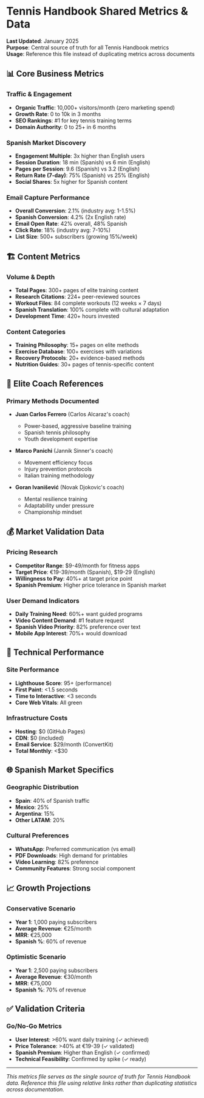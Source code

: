 # Tennis Handbook Shared Metrics & Data

**Last Updated**: January 2025  
**Purpose**: Central source of truth for all Tennis Handbook metrics  
**Usage**: Reference this file instead of duplicating metrics across documents

## 📊 Core Business Metrics

### Traffic & Engagement

- **Organic Traffic**: 10,000+ visitors/month (zero marketing spend)
- **Growth Rate**: 0 to 10k in 3 months
- **SEO Rankings**: #1 for key tennis training terms
- **Domain Authority**: 0 to 25+ in 6 months

### Spanish Market Discovery

- **Engagement Multiple**: 3x higher than English users
- **Session Duration**: 18 min (Spanish) vs 6 min (English)
- **Pages per Session**: 9.6 (Spanish) vs 3.2 (English)
- **Return Rate (7-day)**: 75% (Spanish) vs 25% (English)
- **Social Shares**: 5x higher for Spanish content

### Email Capture Performance

- **Overall Conversion**: 2.1% (industry avg: 1-1.5%)
- **Spanish Conversion**: 4.2% (2x English rate)
- **Email Open Rate**: 42% overall, 48% Spanish
- **Click Rate**: 18% (industry avg: 7-10%)
- **List Size**: 500+ subscribers (growing 15%/week)

## 🏗️ Content Metrics

### Volume & Depth

- **Total Pages**: 300+ pages of elite training content
- **Research Citations**: 224+ peer-reviewed sources
- **Workout Files**: 84 complete workouts (12 weeks × 7 days)
- **Spanish Translation**: 100% complete with cultural adaptation
- **Development Time**: 420+ hours invested

### Content Categories

- **Training Philosophy**: 15+ pages on elite methods
- **Exercise Database**: 100+ exercises with variations
- **Recovery Protocols**: 20+ evidence-based methods
- **Nutrition Guides**: 30+ pages of tennis-specific content

## 👥 Elite Coach References

### Primary Methods Documented

- **Juan Carlos Ferrero** (Carlos Alcaraz's coach)

  - Power-based, aggressive baseline training
  - Spanish tennis philosophy
  - Youth development expertise

- **Marco Panichi** (Jannik Sinner's coach)

  - Movement efficiency focus
  - Injury prevention protocols
  - Italian training methodology

- **Goran Ivanišević** (Novak Djokovic's coach)
  - Mental resilience training
  - Adaptability under pressure
  - Championship mindset

## 💰 Market Validation Data

### Pricing Research

- **Competitor Range**: $9-49/month for fitness apps
- **Target Price**: €19-39/month (Spanish), $19-29 (English)
- **Willingness to Pay**: 40%+ at target price point
- **Spanish Premium**: Higher price tolerance in Spanish market

### User Demand Indicators

- **Daily Training Need**: 60%+ want guided programs
- **Video Content Demand**: #1 feature request
- **Spanish Video Priority**: 82% preference over text
- **Mobile App Interest**: 70%+ would download

## 🔧 Technical Performance

### Site Performance

- **Lighthouse Score**: 95+ (performance)
- **First Paint**: <1.5 seconds
- **Time to Interactive**: <3 seconds
- **Core Web Vitals**: All green

### Infrastructure Costs

- **Hosting**: $0 (GitHub Pages)
- **CDN**: $0 (included)
- **Email Service**: $29/month (ConvertKit)
- **Total Monthly**: <$30

## 🌐 Spanish Market Specifics

### Geographic Distribution

- **Spain**: 40% of Spanish traffic
- **Mexico**: 25%
- **Argentina**: 15%
- **Other LATAM**: 20%

### Cultural Preferences

- **WhatsApp**: Preferred communication (vs email)
- **PDF Downloads**: High demand for printables
- **Video Learning**: 82% preference
- **Community Features**: Strong social component

## 📈 Growth Projections

### Conservative Scenario

- **Year 1**: 1,000 paying subscribers
- **Average Revenue**: €25/month
- **MRR**: €25,000
- **Spanish %**: 60% of revenue

### Optimistic Scenario

- **Year 1**: 2,500 paying subscribers
- **Average Revenue**: €30/month
- **MRR**: €75,000
- **Spanish %**: 70% of revenue

## ✅ Validation Criteria

### Go/No-Go Metrics

- **User Interest**: >60% want daily training (✓ achieved)
- **Price Tolerance**: >40% at €19-39 (✓ validated)
- **Spanish Premium**: Higher than English (✓ confirmed)
- **Technical Feasibility**: Confirmed by spike (✓ ready)

---

_This metrics file serves as the single source of truth for Tennis Handbook data. Reference this file using relative links rather than duplicating statistics across documentation._
